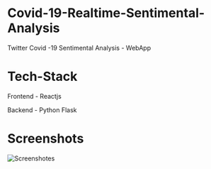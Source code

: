 # Covid-19-Realtime-Sentimental-Analysis

Twitter Covid -19  Sentimental Analysis - WebApp

# Tech-Stack

Frontend - Reactjs

Backend - Python Flask

# Screenshots

![Screenshotes](https://github.com/naveen8801/Covid-19-Realtime-Sentimental-Analysis-/Screeenshots/master/Screenshot(19).png)
